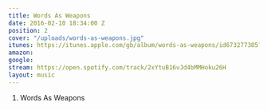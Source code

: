 ```yaml
---
title: Words As Weapons
date: 2016-02-10 18:34:00 Z
position: 2
cover: "/uploads/words-as-weapons.jpg"
itunes: https://itunes.apple.com/gb/album/words-as-weapons/id673277385?i=673277687
amazon: 
google: 
stream: https://open.spotify.com/track/2xYtuB16vJd4bMMHoku26H
layout: music
---
```


1. Words As Weapons
